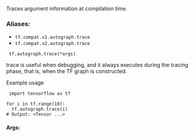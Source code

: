 
Traces argument information at compilation time.
### Aliases:
- `tf.compat.v1.autograph.trace`
- `tf.compat.v2.autograph.trace`

```
 tf.autograph.trace(*args)
```

trace is useful when debugging, and it always executes during the tracing phase, that is, when the TF graph is constructed.

Example usage

```
 import tensorflow as tf

for i in tf.range(10):
  tf.autograph.trace(i)
# Output: <Tensor ...>
```
#### Args:
